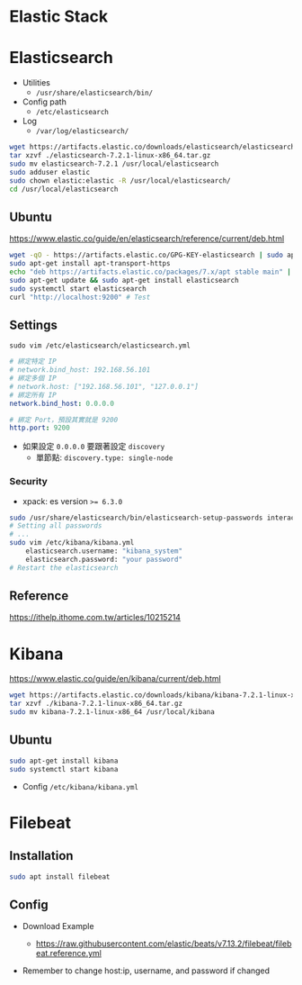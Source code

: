 # Elastic Stack

# Elasticsearch

- Utilities
	- `/usr/share/elasticsearch/bin/`
- Config path
	- `/etc/elasticsearch`
- Log
	- `/var/log/elasticsearch/`

```bash
wget https://artifacts.elastic.co/downloads/elasticsearch/elasticsearch-7.2.1-linux-x86_64.tar.gz
tar xzvf ./elasticsearch-7.2.1-linux-x86_64.tar.gz
sudo mv elasticsearch-7.2.1 /usr/local/elasticsearch
sudo adduser elastic
sudo chown elastic:elastic -R /usr/local/elasticsearch/
cd /usr/local/elasticsearch
```

## Ubuntu

<https://www.elastic.co/guide/en/elasticsearch/reference/current/deb.html>

```bash
wget -qO - https://artifacts.elastic.co/GPG-KEY-elasticsearch | sudo apt-key add -
sudo apt-get install apt-transport-https
echo "deb https://artifacts.elastic.co/packages/7.x/apt stable main" | sudo tee /etc/apt/sources.list.d/elastic-7.x.list
sudo apt-get update && sudo apt-get install elasticsearch
sudo systemctl start elasticsearch
curl "http://localhost:9200" # Test
```

## Settings

`sudo vim /etc/elasticsearch/elasticsearch.yml`

```yml
# 綁定特定 IP
# network.bind_host: 192.168.56.101
# 綁定多個 IP
# network.host: ["192.168.56.101", "127.0.0.1"]
# 綁定所有 IP
network.bind_host: 0.0.0.0

# 綁定 Port，預設其實就是 9200
http.port: 9200
```

- 如果設定 `0.0.0.0` 要跟著設定 `discovery`
	- 單節點: `discovery.type: single-node`

### Security
- xpack: es version `>= 6.3.0`

```bash
sudo /usr/share/elasticsearch/bin/elasticsearch-setup-passwords interactive
# Setting all passwords
# ...
sudo vim /etc/kibana/kibana.yml
	elasticsearch.username: "kibana_system"
	elasticsearch.password: "your password"
# Restart the elasticsearch
```

## Reference

https://ithelp.ithome.com.tw/articles/10215214

# Kibana

<https://www.elastic.co/guide/en/kibana/current/deb.html>

```bash
wget https://artifacts.elastic.co/downloads/kibana/kibana-7.2.1-linux-x86_64.tar.gz
tar xzvf ./kibana-7.2.1-linux-x86_64.tar.gz
sudo mv kibana-7.2.1-linux-x86_64 /usr/local/kibana
```

## Ubuntu

```bash
sudo apt-get install kibana
sudo systemctl start kibana
```

- Config `/etc/kibana/kibana.yml`

# Filebeat

## Installation

```bash linenums="1"
sudo apt install filebeat
```

## Config

- Download Example
	- <https://raw.githubusercontent.com/elastic/beats/v7.13.2/filebeat/filebeat.reference.yml>

- Remember to change host:ip, username, and password if changed